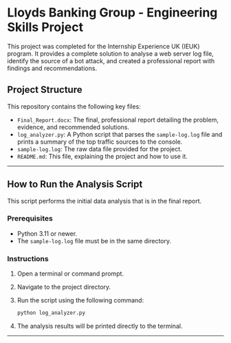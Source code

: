 # Lloyds Banking Group - Engineering Skills Project

This project was completed for the Internship Experience UK (IEUK) program. It provides a complete solution to analyse a web server log file, identify the source of a bot attack, and created a professional report with findings and recommendations.

## Project Structure

This repository contains the following key files:

*   `Final_Report.docx`: The final, professional report detailing the problem, evidence, and recommended solutions. 
*   `log_analyzer.py`: A Python script that parses the `sample-log.log` file and prints a summary of the top traffic sources to the console.
*   `sample-log.log`: The raw data file provided for the project.
*   `README.md`: This file, explaining the project and how to use it.

---

## How to Run the Analysis Script

This script performs the initial data analysis that is in the final report.

### Prerequisites

*   Python 3.11 or newer.
*   The `sample-log.log` file must be in the same directory.

### Instructions

1.  Open a terminal or command prompt.
2.  Navigate to the project directory.
3.  Run the script using the following command:

    ```bash
    python log_analyzer.py
    ```
4.  The analysis results will be printed directly to the terminal.

---
